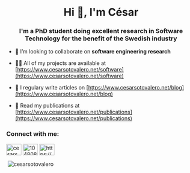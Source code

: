 <h1 align="center">Hi 👋, I'm César</h1>
<h3 align="center">I'm a PhD student doing excellent research in Software Technology for the benefit of the Swedish industry</h3>

- 👯 I’m looking to collaborate on **software engineering research**

- 👨‍💻 All of my projects are available at [https://www.cesarsotovalero.net/software](https://www.cesarsotovalero.net/software)

- 📝 I regulary write articles on [https://www.cesarsotovalero.net/blog](https://www.cesarsotovalero.net/blog)

- 📄 Read my publications at [https://www.cesarsotovalero.net/publications](https://www.cesarsotovalero.net/publications)

<p align="left">
<h3 align="left">Connect with me:</h3>
<a href="https://linkedin.com/in/cesarsotovalero" target="blank"><img align="center" src="https://cdn.jsdelivr.net/npm/simple-icons@3.0.1/icons/linkedin.svg" alt="cesarsotovalero" height="30" width="40" /></a>
<a href="https://stackoverflow.com/users/10480869/cesarsotovalero" target="blank"><img align="center" src="https://cdn.jsdelivr.net/npm/simple-icons@3.0.1/icons/stackoverflow.svg" alt="10480869/cesarsotovalero" height="30" width="40" /></a>
<a href="https://www.cesarsotovalero.net/feed.xml" target="blank"><img align="center" src="https://cdn.jsdelivr.net/npm/simple-icons@3.0.1/icons/rss.svg" alt="https://www.cesarsotovalero.net/feed.xml" height="30" width="40" /></a>
</p>

<p>&nbsp;<img align="center" src="https://github-readme-stats.vercel.app/api?username=cesarsotovalero&show_icons=true" alt="cesarsotovalero" /></p>

